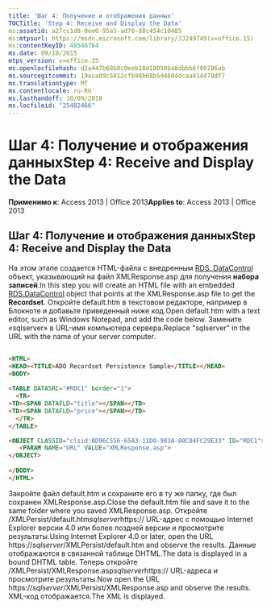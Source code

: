 ```yaml
---
title: 'Шаг 4: Получение и отображения данных'
TOCTitle: 'Step 4: Receive and Display the Data'
ms:assetid: a27cc1d8-0ee0-95a5-ad70-88c454c10485
ms:mtpsurl: https://msdn.microsoft.com/library/JJ249749(v=office.15)
ms:contentKeyID: 48546764
ms.date: 09/18/2015
mtps_version: v=office.15
ms.openlocfilehash: d2a447b68b8c0eeb18d18050ba8dbbb6f09786ab
ms.sourcegitcommit: 19aca09c5812cfb98b68b5d4604dcaa814479df7
ms.translationtype: MT
ms.contentlocale: ru-RU
ms.lasthandoff: 10/09/2018
ms.locfileid: "25482466"
---
```

# <a name="step-4-receive-and-display-the-data"></a><span data-ttu-id="6bfe2-102">Шаг 4: Получение и отображения данных</span><span class="sxs-lookup"><span data-stu-id="6bfe2-102">Step 4: Receive and Display the Data</span></span>


<span data-ttu-id="6bfe2-103">**Применимо к**: Access 2013 | Office 2013</span><span class="sxs-lookup"><span data-stu-id="6bfe2-103">**Applies to**: Access 2013 | Office 2013</span></span>

## <a name="step-4-receive-and-display-the-data"></a><span data-ttu-id="6bfe2-104">Шаг 4: Получение и отображения данных</span><span class="sxs-lookup"><span data-stu-id="6bfe2-104">Step 4: Receive and Display the Data</span></span>

<span data-ttu-id="6bfe2-105">На этом этапе создается HTML-файла с внедренным [RDS. DataControl](datacontrol-object-rds.md) объект, указывающий на файл XMLResponse.asp для получения **набора записей**.</span><span class="sxs-lookup"><span data-stu-id="6bfe2-105">In this step you will create an HTML file with an embedded [RDS.DataControl](datacontrol-object-rds.md) object that points at the XMLResponse.asp file to get the **Recordset**.</span></span> <span data-ttu-id="6bfe2-106">Откройте default.htm в текстовом редакторе, например в Блокноте и добавьте приведенный ниже код.</span><span class="sxs-lookup"><span data-stu-id="6bfe2-106">Open default.htm with a text editor, such as Windows Notepad, and add the code below.</span></span> <span data-ttu-id="6bfe2-107">Замените «sqlserver» в URL-имя компьютера сервера.</span><span class="sxs-lookup"><span data-stu-id="6bfe2-107">Replace "sqlserver" in the URL with the name of your server computer.</span></span>

```html 
 
<HTML> 
<HEAD><TITLE>ADO Recordset Persistence Sample</TITLE></HEAD> 
<BODY> 
 
<TABLE DATASRC="#RDC1" border="1"> 
  <TR> 
<TD><SPAN DATAFLD="title"></SPAN></TD> 
<TD><SPAN DATAFLD="price"></SPAN></TD> 
  </TR> 
</TABLE> 

<OBJECT CLASSID="clsid:BD96C556-65A3-11D0-983A-00C04FC29E33" ID="RDC1"> 
   <PARAM NAME="URL" VALUE="XMLResponse.asp"> 
</OBJECT> 
 
</BODY> 
</HTML> 
```

<span data-ttu-id="6bfe2-108">Закройте файл default.htm и сохраните его в ту же папку, где был сохранен XMLResponse.asp.</span><span class="sxs-lookup"><span data-stu-id="6bfe2-108">Close the default.htm file and save it to the same folder where you saved XMLResponse.asp.</span></span> <span data-ttu-id="6bfe2-109">Откройте /XMLPersist/default.htm*sqlserver*https:// URL-адрес с помощью Internet Explorer версии 4.0 или более поздней версии и просмотрите результаты.</span><span class="sxs-lookup"><span data-stu-id="6bfe2-109">Using Internet Explorer 4.0 or later, open the URL https://*sqlserver*/XMLPersist/default.htm and observe the results.</span></span> <span data-ttu-id="6bfe2-110">Данные отображаются в связанной таблице DHTML.</span><span class="sxs-lookup"><span data-stu-id="6bfe2-110">The data is displayed in a bound DHTML table.</span></span> <span data-ttu-id="6bfe2-111">Теперь откройте /XMLPersist/XMLResponse.asp*sqlserver*https:// URL-адреса и просмотрите результаты.</span><span class="sxs-lookup"><span data-stu-id="6bfe2-111">Now open the URL https://*sqlserver*/XMLPersist/XMLResponse.asp and observe the results.</span></span> <span data-ttu-id="6bfe2-112">XML-код отображается.</span><span class="sxs-lookup"><span data-stu-id="6bfe2-112">The XML is displayed.</span></span>

